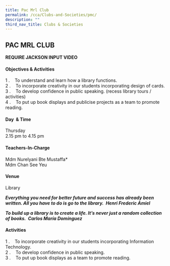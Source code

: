 ```yaml
---
title: Pac Mrl Club
permalink: /cca/Clubs-and-Societies/pmc/
description: ""
third_nav_title: Clubs & Societies
---
```

## PAC MRL CLUB

**REQUIRE JACKSON INPUT VIDEO**

#### Objectives & Activities

1 \.    To understand and learn how a library functions. <br>
2 \.    To incorporate creativity in our students incorporating design of cards. <br>
3 \.    To develop confidence in public speaking. (recess library tours / activities) <br> 
4 \.    To put up book displays and publicise projects as a team to promote reading.

#### Day  & Time

Thursday<br>
2.15 pm to 4.15 pm

#### Teachers-In-Charge

Mdm Nurelyani Bte Mustaffa\*<br>
Mdm Chan See Yeu

#### Venue

Library

**_Everything you need for better future and success has already been written. All you have to do is go to the library.  Henri Frederic Amiel_**

_**To build up a library is to create a life. It’s never just a random collection of books.  Carlos María Domínguez**_

#### Activities

1 \.    To incorporate creativity in our students incorporating Information Technology.<br>
2 \.    To develop confidence in public speaking.<br>
3 \.    To put up book displays as a team to promote reading.